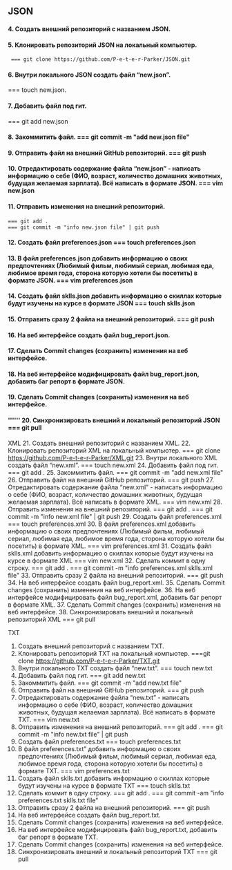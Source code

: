 ## JSON
 #### 4. Создать внешний репозиторий c названием JSON. 
 #### 5. Клонировать репозиторий JSON на локальный компьютер. 
	 === git clone https://github.com/P-e-t-e-r-Parker/JSON.git
 #### 6. Внутри локального JSON создать файл “new.json”.  
 === touch new.json.
 #### 7. Добавить файл под гит.   
 === git add new.json
 #### 8. Закоммитить файл. === git commit -m "add new.json file"
 #### 9. Отправить файл на внешний GitHub репозиторий. === git push
 #### 10. Отредактировать содержание файла “new.json” - написать информацию о себе (ФИО, возраст, количество домашних животных, будущая желаемая зарплата). Всё         написать в формате JSON. === vim new.json
 #### 11. Отправить изменения на внешний репозиторий. 
	=== git add . 
	=== git commit -m "info new.json file" | git push
 #### 12. Создать файл preferences.json === touch preferences.json 
 #### 13. В файл preferences.json добавить информацию о своих предпочтениях (Любимый фильм, любимый сериал, любимая еда, любимое время года, сторона которую хотели бы посетить) в формате JSON. === vim preferences.json
 #### 14. Создать файл sklls.json добавить информацию о скиллах которые будут изучены на курсе в формате JSON === touch sklls.json
####  15. Отправить сразу 2 файла на внешний репозиторий. === git push
####  16. На веб интерфейсе создать файл bug_report.json.
####  17. Сделать Commit changes (сохранить) изменения на веб интерфейсе.
####  18. На веб интерфейсе модифицировать файл bug_report.json, добавить баг репорт в формате JSON.
 #### 19. Сделать Commit changes (сохранить) изменения на веб интерфейсе.
#### '''''' 20. Синхронизировать внешний и локальный репозиторий JSON === git pull


XML
 21. Создать внешний репозиторий c названием XML.
 22. Клонировать репозиторий XML на локальный компьютер. === git clone https://github.com/P-e-t-e-r-Parker/XML.git
 23. Внутри локального XML создать файл “new.xml”. === touch new.xml
 24. Добавить файл под гит. === git add .
 25. Закоммитить файл. === git commit -m "add new.xml file"
 26. Отправить файл на внешний GitHub репозиторий. === git push
 27. Отредактировать содержание файла “new.xml” - написать информацию о себе (ФИО, возраст, количество домашних животных, будущая желаемая зарплата). Всё написать в формате XML. === vim new.xml
 28. Отправить изменения на внешний репозиторий. 
	=== git add . 
	=== git commit -m "info new.xml file" | git push
 29. Создать файл preferences.xml === touch preferences.xml
 30. В файл preferences.xml добавить информацию о своих предпочтениях (Любимый фильм, любимый сериал, любимая еда, любимое время года, сторона которую хотели бы посетить) в формате XML. === vim preferences.xml
 31. Создать файл sklls.xml добавить информацию о скиллах которые будут изучены на курсе в формате XML === vim new.xml
 32. Сделать коммит в одну строку. 
	=== git add . 
	=== git commit -m "info preferences.xml sklls.xml file"
 33. Отправить сразу 2 файла на внешний репозиторий. === git push
 34. На веб интерфейсе создать файл bug_report.xml.
 35. Сделать Commit changes (сохранить) изменения на веб интерфейсе.
 36. На веб интерфейсе модифицировать файл bug_report.xml, добавить баг репорт в формате XML.
 37. Сделать Commit changes (сохранить) изменения на веб интерфейсе.
 38. Синхронизировать внешний и локальный репозиторий XML === git pull


TXT
 1. Создать внешний репозиторий c названием TXT. 
 2. Клонировать репозиторий TXT на локальный компьютер.  ===git clone https://github.com/P-e-t-e-r-Parker/TXT.git
 3. Внутри локального TXT создать файл “new.txt”. === touch new.txt
 4. Добавить файл под гит. === git add new.txt
 5. Закоммитить файл. === git commit -m "add new.txt file"
 6. Отправить файл на внешний GitHub репозиторий. === git push
 7. Отредактировать содержание файла “new.txt” - написать информацию о себе (ФИО, возраст, количество домашних животных, будущая желаемая зарплата). Всё написать в формате TXT. === vim new.txt
 8. Отправить изменения на внешний репозиторий. 
	=== git add .
	=== git commit -m "info new.txt file" | git push
 9. Создать файл preferences.txt === touch preferences.txt
 10. В файл preferences.txt” добавить информацию о своих предпочтениях (Любимый фильм, любимый сериал, любимая еда, любимое время года, сторона которую хотели бы посетить) в формате TXT. === vim preferences.txt
 11. Создать файл sklls.txt добавить информацию о скиллах которые будут изучены на курсе в формате TXT === touch sklls.txt
 12. Сделать коммит в одну строку. 
	=== git add .
	=== git commit -am "info preferences.txt sklls.txt file"
 13. Отправить сразу 2 файла на внешний репозиторий.  === git push
 14. На веб интерфейсе создать файл bug_report.txt.
 15. Сделать Commit changes (сохранить) изменения на веб интерфейсе.
 16. На веб интерфейсе модифицировать файл bug_report.txt, добавить баг репорт в формате TXT.
 17. Сделать Commit changes (сохранить) изменения на веб интерфейсе.
 18. Синхронизировать внешний и локальный репозиторий TXT  === git pull

